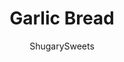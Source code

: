 ---
layout: ../../layouts/MarkdownPostLayout.astro
title: Garlic Bread
author: ShugarySweets
pubDate: 2020-03-30
description: "The easiest ever Homemade Garlic Bread recipe! Learn how to make delicious buttery garlic bread in your own kitchen in no time at all."
image_url: https://www.shugarysweets.com/wp-content/uploads/2020/04/garlic-bread-4.jpg
tags: ["Breads","Italian"]
calories: 244
protein: 5
carbohydrates: 22
fats: 16
fiber: 1
ingredients: ["1 French baguette","¼ cup olive oil","5 Tablespoons unsalted butter, softened","2 ½ teaspoons minced garlic (5 cloves)","2 Tablespoons parsley, chopped","¼ teaspoon kosher salt","3 Tablespoons grated parmesan (optional)"]
serves: 8
time: "15 minutes"
prepTime: "5 minutes"
instructions: ["Preheat oven to 375° and line a baking sheet with foil.","Slice baguette into 1” slices.","Make the garlic butter spread by mixing together olive oil, butter, garlic, parsley, salt and parmesan cheese (if using).","Spread the butter mixture onto both sides of each slice of bread. Wrap loaf in the foil, leaving the top exposed so it gets toasted in the oven. Pour any remaining garlic butter over the top of the loaf.","Bake until golden brown on top, about 9 to 10 minutes.","Serve warm."]
nutrition: ["244 calories","22 grams carbohydrates","21 milligrams cholesterol","16 grams fat","1 grams fiber","5 grams protein","6 grams saturated fat","323 milligrams sodium","2 grams sugar","0 grams trans fat","9 grams unsaturated fat"]
---